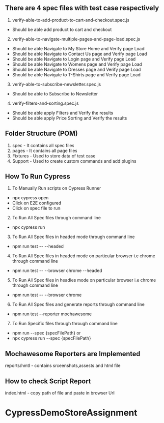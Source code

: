 ## There are 4 spec files with test case respectively ##
1. verify-able-to-add-product-to-cart-and-checkout.spec.js
 - Should be able add product to cart and checkout
2. verify-able-to-navigate-multiple-pages-and-page-load.spec.js
 - Should be able Navigate to My Store Home and Verify page Load
 - Should be able Navigate to Contact Us page and Verify page Load
 - Should be able Navigate to Login page and Verify page Load
 - Should be able Navigate to Womens page and Verify page Load
 - Should be able Navigate to Dresses page and Verify page Load
 - Should be able Navigate to T-Shirts page and Verify page Load
3. verify-able-to-subscribe-newsletter.spec.js
 - Should be able to Subscribe to Newsletter
4. verify-filters-and-sorting.spec.js
 - Should be able apply Filters and Verify the results
 - Should be able apply Price Sorting and Verify the results


## Folder Structure (POM) ##
1. spec - It contains all spec files
2. pages - It contains all page files
3. Fixtures - Used to store data of test case
4. Support -  Used to create custom commands and add plugins

## How To Run Cypress ##
1. To Manually Run scripts on Cypress Runner
 - npx cypress open
 - Click on E2E configured
 - Click on spec file to run

2. To Run All Spec files through command line
 - npx cypress run  

3. To Run All Spec files in headed mode through command line
 - npm run test -- --headed

4. To Run All Spec files in headed mode on particular browser i.e chrome through command line
 - npm run test -- --browser chrome --headed

5. To Run All Spec files in headles mode on particular browser i.e chrome through command line
 - npm run test -- --browser chrome 

6. To Run All Spec files and generate reports through command line
 - npm run test --reporter mochawesome

7. To Run Specific files through through command line
 - npm run --spec {specFilePath} or
 - npx cypress run --spec {specFilePath} 


## Mochawesome Reporters are Implemented ##
 reports/hmtl - contains srceenshots,assests and html file
 
## How to check Script Report ##
index.html - copy path of file and paste in browser Url 
# CypressDemoStoreAssignment
